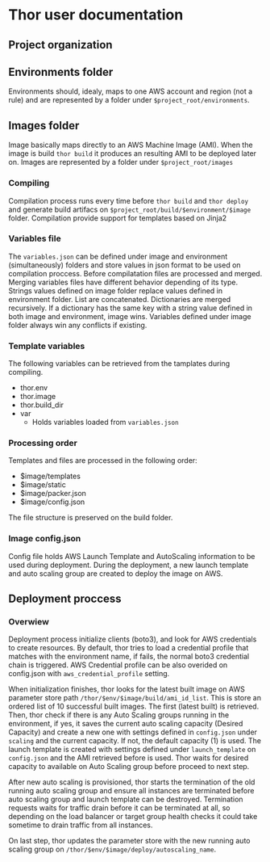 # Thor user documentation

## Project organization

## Environments folder
Environments should, idealy, maps to one AWS account and region (not a rule) and are represented by a folder under `$project_root/environments`.

## Images folder
Image basically maps directly to an AWS Machine Image (AMI). When the image is build `thor build` it produces an resulting AMI to be deployed later on. Images are represented by a folder under `$project_root/images`

### Compiling

Compilation process runs every time before `thor build` and `thor deploy` and generate build artifacs on `$project_root/build/$environment/$image` folder. Compilation provide support for templates based on Jinja2

### Variables file
The `variables.json` can be defined under image and environment (simultaneously) folders and store values in json format to be used on compilation proccess. Before compilatation files are processed and merged. Merging variables files have different behavior depending of its type. Strings values defined on image folder replace values defined in environment folder. List are concatenated. Dictionaries are merged recursively. If a dictionary has the same key with a string value defined in both image and environment, image wins. Variables defined under image folder always win any conflicts if existing.

### Template variables
The following variables can be retrieved from the tamplates during compiling.

- thor.env
- thor.image
- thor.build_dir
- var
  - Holds variables loaded from `variables.json`

### Processing order
Templates and files are processed in the following order:

- $image/templates
- $image/static
- $image/packer.json
- $image/config.json

The file structure is preserved on the build folder.

### Image config.json

Config file holds AWS Launch Template and AutoScaling information to be used during deployment. During the deployment, a new launch template and auto scaling group are created to deploy the image on AWS.

## Deployment proccess

### Overwiew
Deployment process initialize clients (boto3), and look for AWS credentials to create resources. By default, thor tries to load a credential profile that matches with the environment name, if fails, the normal boto3 credential chain is triggered. AWS Credential profile can be also overided on config.json with `aws_credential_profile` setting.

When initialization finishes, thor looks for the latest built image on AWS parameter store path `/thor/$env/$image/build/ami_id_list`. This is store an ordered list of 10 successful built images. The first (latest built) is retrieved. Then, thor check if there is any Auto Scaling groups running in the environment, if yes, it saves the current auto scaling capacity (Desired Capacity) and create a new one with settings defined in `config.json` under `scaling` and the current capacity. If not, the default capacity (1) is used. The launch template is created with settings defined under `launch_template` on `config.json` and the AMI retrieved before is used. Thor waits for desired capacity to available on Auto Scaling group before proceed to next step.

After new auto scaling is provisioned, thor starts the termination of the old running auto scaling group and ensure all instances are terminated before auto scaling group and launch template can be destroyed. Termination requests waits for traffic drain before it can be terminated at all, so depending on the load balancer or target group health checks it could take sometime to drain traffic from all instances.

On last step, thor updates the parameter store with the new running auto scaling group on `/thor/$env/$image/deploy/autoscaling_name`.
